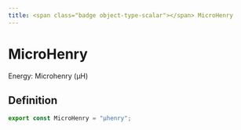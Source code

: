 ```yaml
---
title: <span class="badge object-type-scalar"></span> MicroHenry
---
```

# <span class="badge object-type-scalar"></span> MicroHenry

Energy: Microhenry (µH)

## Definition

```typescript
export const MicroHenry = "µhenry";

```
